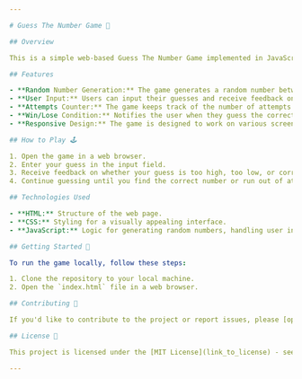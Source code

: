 ```yaml
---

# Guess The Number Game 🎲

## Overview

This is a simple web-based Guess The Number Game implemented in JavaScript. The game generates a random number between 1 and 100, and the user has to guess the correct number within a limited number of attempts. It's a classic and entertaining project for beginners to practice their JavaScript skills.

## Features

- **Random Number Generation:** The game generates a random number between 1 and 100 for each round.
- **User Input:** Users can input their guesses and receive feedback on whether the guess is too high, too low, or correct.
- **Attempts Counter:** The game keeps track of the number of attempts the user has made.
- **Win/Lose Condition:** Notifies the user when they guess the correct number or if they run out of attempts.
- **Responsive Design:** The game is designed to work on various screen sizes, providing a smooth user experience.

## How to Play 🕹️

1. Open the game in a web browser.
2. Enter your guess in the input field.
3. Receive feedback on whether your guess is too high, too low, or correct.
4. Continue guessing until you find the correct number or run out of attempts.

## Technologies Used

- **HTML:** Structure of the web page.
- **CSS:** Styling for a visually appealing interface.
- **JavaScript:** Logic for generating random numbers, handling user input, and determining game outcomes.

## Getting Started 🚀

To run the game locally, follow these steps:

1. Clone the repository to your local machine.
2. Open the `index.html` file in a web browser.

## Contributing 🤝

If you'd like to contribute to the project or report issues, please [open an issue](link_to_issues) or [submit a pull request](link_to_pull_requests). Your feedback is highly appreciated!

## License 📝

This project is licensed under the [MIT License](link_to_license) - see the [LICENSE.md](LICENSE.md) file for details.

---
```

